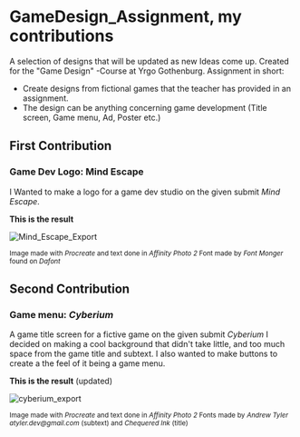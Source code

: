 # GameDesign_Assignment, my contributions
A selection of designs that will be updated as new Ideas come up. Created for the "Game Design" -Course at Yrgo Gothenburg.
Assignment in short: 
- Create designs from fictional games that the teacher has provided in an assignment.
- The design can be anything concerning game development (Title screen, Game menu, Ad, Poster etc.)

## First Contribution
### Game Dev Logo: **Mind Escape**

I Wanted to make a logo for a game dev studio on the given submit _Mind Escape_.

**This is the result**

![Mind_Escape_Export](https://github.com/user-attachments/assets/50a1ec8f-654c-4779-9133-731437beb727)

<sub>Image made with _Procreate_ and text done in _Affinity Photo 2_
Font made by _Font Monger_ found on _Dafont_</sub>

## Second Contribution
### Game menu: *Cyberium*

A game title screen for a fictive game on the given submit _Cyberium_
I decided on making a cool background that didn't take little, and too much space from the game title and subtext.
I also wanted to make buttons to create a the feel of it being a game menu.

**This is the result** (updated)

![cyberium_export](https://github.com/user-attachments/assets/d70f87af-b4e2-49e9-aa1f-225187e5563e)

<sub>Image made with _Procreate_ and text done in _Affinity Photo 2_
Fonts made by _Andrew Tyler atyler.dev@gmail.com_ (subtext) and _Chequered Ink_ (title)</sub>
